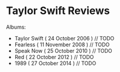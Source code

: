 # Taylor Swift Reviews

Albums:

- Taylor Swift ( 24 October 2006 ) // TODO
- Fearless ( 11 November 2008 ) // TODO
- Speak Now ( 25 October 2010 ) // TODO
- Red ( 22 October 2012 ) // TODO 
- 1989 ( 27 October 2014 ) // TODO

